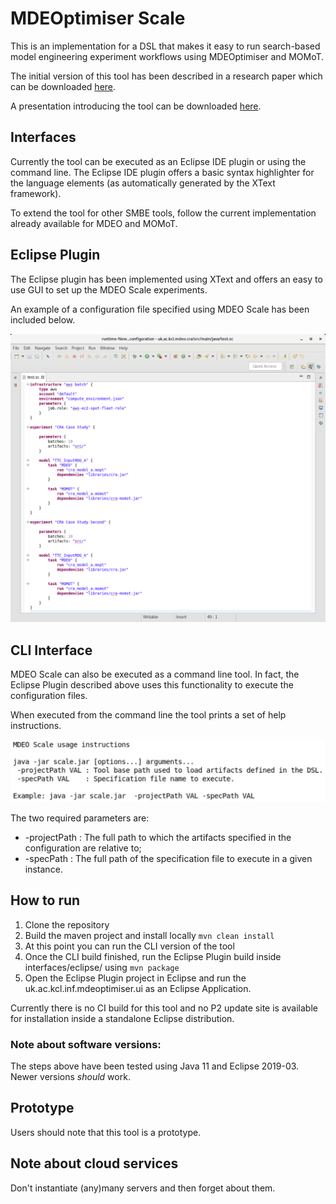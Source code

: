 # MDEOptimiser Scale

This is an implementation for a DSL that makes it easy to run search-based model engineering experiment workflows using MDEOptimiser and MOMoT.

The initial version of this tool has been described in a research paper which can be downloaded [here](./readme/paper.pdf).

A presentation introducing the tool can be downloaded [here](./readme/mdeo-scale-presentation.pdf).

## Interfaces

Currently the tool can be executed as an Eclipse IDE plugin or using the command line.
The Eclipse IDE plugin offers a basic syntax highlighter for the language elements (as automatically generated by the XText framework).

To extend the tool for other SMBE tools, follow the current implementation already available for MDEO and MOMoT.

## Eclipse Plugin

The Eclipse plugin has been implemented using XText and offers an easy to use GUI to set up the MDEO Scale experiments.

An example of a configuration file specified using MDEO Scale has been included below.

![MDEOScale Eclipse IDE Editor](./readme/uk.ac.kcl.mdeo.cra-src-main-java-test.sc_400.png)

## CLI Interface

MDEO Scale can also be executed as a command line tool. In fact, the Eclipse Plugin described above uses this functionality to execute the configuration files.

When executed from the command line the tool prints a set of help instructions.

![MDEOScale Eclipse IDE Editor](./readme/mdeo_scale_cli.png)

The two required parameters are:

* -projectPath : The full path to which the artifacts specified in the configuration are relative to;
* -specPath : The full path of the specification file to execute in a given instance.

## How to run

1. Clone the repository
2. Build the maven project and install locally `mvn clean install`
3. At this point you can run the CLI version of the tool
4. Once the CLI build finished, run the Eclipse Plugin build inside interfaces/eclipse/ using `mvn package`
5. Open the Eclipse Plugin project in Eclipse and run the uk.ac.kcl.inf.mdeoptimiser.ui as an Eclipse Application.

Currently there is no CI build for this tool and no P2 update site is available for installation inside a standalone Eclipse distribution.

### Note about software versions:

The steps above have been tested using Java 11 and Eclipse 2019-03. Newer versions _should_ work.

## Prototype

Users should note that this tool is a prototype. 

## Note about cloud services

Don't instantiate (any)many servers and then forget about them.
